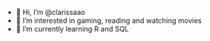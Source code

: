 - 👋 Hi, I’m @clarissaao
- 👀 I’m interested in gaming, reading and watching movies
- 🌱 I’m currently learning R and SQL

<!---
clarissaao/clarissaao is a ✨ special ✨ repository because its `README.md` (this file) appears on your GitHub profile.
You can click the Preview link to take a look at your changes.
--->
